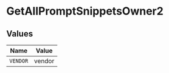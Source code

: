 # GetAllPromptSnippetsOwner2


## Values

| Name     | Value    |
| -------- | -------- |
| `VENDOR` | vendor   |